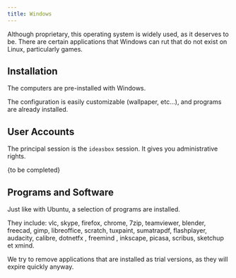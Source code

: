 ```yaml
---
title: Windows
---
```


Although proprietary, this operating system is widely used, as it deserves to be.  There are certain applications that Windows can rut that do not exist on Linux, particularly games.

## Installation

The computers are pre-installed with Windows.  

The configuration is easily customizable (wallpaper, etc...), and programs are already installed.

## User Accounts

The principal session is the `ideasbox` session.  It gives you administrative rights.

{to be completed}

## Programs and Software

Just like with Ubuntu, a selection of programs are installed.

They include: vlc, skype, firefox, chrome, 7zip, teamviewer, blender, freecad, gimp, libreoffice, scratch, tuxpaint, sumatrapdf, flashplayer, audacity, calibre, dotnetfx , freemind , inkscape, picasa, scribus, sketchup et xmind.

We try to remove applications that are installed as trial versions, as they will expire quickly anyway.